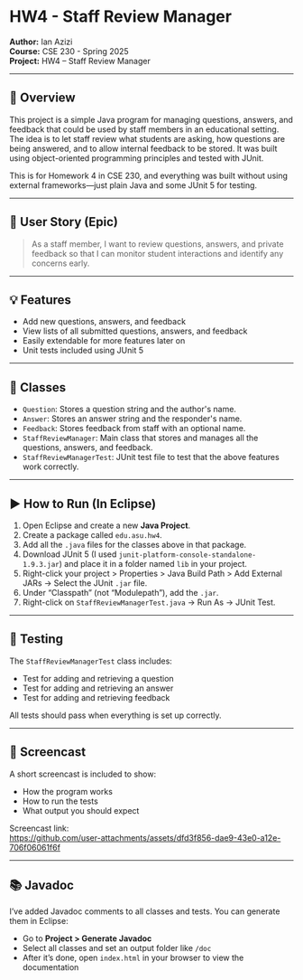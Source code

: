 # HW4 - Staff Review Manager

**Author:** Ian Azizi  
**Course:** CSE 230 - Spring 2025  
**Project:** HW4 – Staff Review Manager

---

## 📌 Overview

This project is a simple Java program for managing questions, answers, and feedback that could be used by staff members in an educational setting. The idea is to let staff review what students are asking, how questions are being answered, and to allow internal feedback to be stored. It was built using object-oriented programming principles and tested with JUnit.

This is for Homework 4 in CSE 230, and everything was built without using external frameworks—just plain Java and some JUnit 5 for testing.

---

## 🧠 User Story (Epic)

> As a staff member, I want to review questions, answers, and private feedback so that I can monitor student interactions and identify any concerns early.

---

## 💡 Features

- Add new questions, answers, and feedback
- View lists of all submitted questions, answers, and feedback
- Easily extendable for more features later on
- Unit tests included using JUnit 5

---

## 🧱 Classes

- `Question`: Stores a question string and the author's name.
- `Answer`: Stores an answer string and the responder's name.
- `Feedback`: Stores feedback from staff with an optional name.
- `StaffReviewManager`: Main class that stores and manages all the questions, answers, and feedback.
- `StaffReviewManagerTest`: JUnit test file to test that the above features work correctly.

---

## ▶️ How to Run (In Eclipse)

1. Open Eclipse and create a new **Java Project**.
2. Create a package called `edu.asu.hw4`.
3. Add all the `.java` files for the classes above in that package.
4. Download JUnit 5 (I used `junit-platform-console-standalone-1.9.3.jar`) and place it in a folder named `lib` in your project.
5. Right-click your project > Properties > Java Build Path > Add External JARs → Select the JUnit `.jar` file.
6. Under “Classpath” (not “Modulepath”), add the `.jar`.
7. Right-click on `StaffReviewManagerTest.java` → Run As → JUnit Test.

---

## 🧪 Testing

The `StaffReviewManagerTest` class includes:

- Test for adding and retrieving a question
- Test for adding and retrieving an answer
- Test for adding and retrieving feedback

All tests should pass when everything is set up correctly.

---

## 📸 Screencast

A short screencast is included to show:

- How the program works
- How to run the tests
- What output you should expect

Screencast link:  
https://github.com/user-attachments/assets/dfd3f856-dae9-43e0-a12e-706f06061f6f



---

## 📚 Javadoc

I’ve added Javadoc comments to all classes and tests. You can generate them in Eclipse:

- Go to **Project > Generate Javadoc**
- Select all classes and set an output folder like `/doc`
- After it’s done, open `index.html` in your browser to view the documentation
